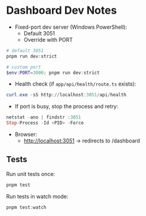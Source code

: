 # Dashboard Dev Notes

- Fixed-port dev server (Windows PowerShell):
  - Default 3051
  - Override with PORT

```powershell
# default 3051
pnpm run dev:strict

# custom port
$env:PORT=3000; pnpm run dev:strict
```

- Health check (if `app/api/health/route.ts` exists):

```powershell
curl.exe -sS http://localhost:3051/api/health
```

- If port is busy, stop the process and retry:

```powershell
netstat -ano | findstr :3051
Stop-Process -Id <PID> -Force
```

- Browser:
  - <http://localhost:3051> → redirects to /dashboard

## Tests

Run unit tests once:

```powershell
pnpm test
```

Run tests in watch mode:

```powershell
pnpm test:watch
```
